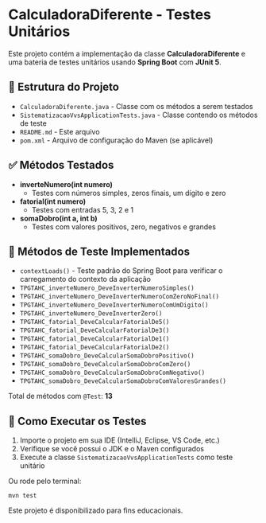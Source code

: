 <h1>CalculadoraDiferente - Testes Unitários</h1>

<p>
Este projeto contém a implementação da classe <strong>CalculadoraDiferente</strong> e uma bateria de testes unitários usando <strong>Spring Boot</strong> com <strong>JUnit 5</strong>.
</p>

<h2>📂 Estrutura do Projeto</h2>
<ul>
  <li><code>CalculadoraDiferente.java</code> - Classe com os métodos a serem testados</li>
  <li><code>SistematizacaoVvsApplicationTests.java</code> - Classe contendo os métodos de teste</li>
  <li><code>README.md</code> - Este arquivo</li>
  <li><code>pom.xml</code> - Arquivo de configuração do Maven (se aplicável)</li>
</ul>

<h2>✅ Métodos Testados</h2>
<ul>
  <li><strong>inverteNumero(int numero)</strong>
    <ul>
      <li>Testes com números simples, zeros finais, um dígito e zero</li>
    </ul>
  </li>
  <li><strong>fatorial(int numero)</strong>
    <ul>
      <li>Testes com entradas 5, 3, 2 e 1</li>
    </ul>
  </li>
  <li><strong>somaDobro(int a, int b)</strong>
    <ul>
      <li>Testes com valores positivos, zero, negativos e grandes</li>
    </ul>
  </li>
</ul>

<h2>🧪 Métodos de Teste Implementados</h2>
<ul>
  <li><code>contextLoads()</code> - Teste padrão do Spring Boot para verificar o carregamento do contexto da aplicação</li>
  <li><code>TPGTAHC_inverteNumero_DeveInverterNumeroSimples()</code></li>
  <li><code>TPGTAHC_inverteNumero_DeveInverterNumeroComZeroNoFinal()</code></li>
  <li><code>TPGTAHC_inverteNumero_DeveInverterNumeroComUmDigito()</code></li>
  <li><code>TPGTAHC_inverteNumero_DeveInverterZero()</code></li>
  <li><code>TPGTAHC_fatorial_DeveCalcularFatorialDe5()</code></li>
  <li><code>TPGTAHC_fatorial_DeveCalcularFatorialDe3()</code></li>
  <li><code>TPGTAHC_fatorial_DeveCalcularFatorialDe1()</code></li>
  <li><code>TPGTAHC_fatorial_DeveCalcularFatorialDe2()</code></li>
  <li><code>TPGTAHC_somaDobro_DeveCalcularSomaDobroPositivo()</code></li>
  <li><code>TPGTAHC_somaDobro_DeveCalcularSomaDobroComZero()</code></li>
  <li><code>TPGTAHC_somaDobro_DeveCalcularSomaDobroComNegativo()</code></li>
  <li><code>TPGTAHC_somaDobro_DeveCalcularSomaDobroComValoresGrandes()</code></li>
</ul>

<p>
Total de métodos com <code>@Test</code>: <strong>13</strong>
</p>

<h2>🚀 Como Executar os Testes</h2>
<ol>
  <li>Importe o projeto em sua IDE (IntelliJ, Eclipse, VS Code, etc.)</li>
  <li>Verifique se você possui o JDK e o Maven configurados</li>
  <li>Execute a classe <code>SistematizacaoVvsApplicationTests</code> como teste unitário</li>
</ol>

<p>Ou rode pelo terminal:</p>
<pre><code>mvn test</code></pre>

<p>
Este projeto é disponibilizado para fins educacionais.
</p>
